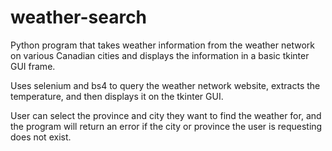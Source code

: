 # weather-search
Python program that takes weather information from the weather network on various Canadian cities and displays the information in a basic tkinter GUI frame.

Uses selenium and bs4 to query the weather network website, extracts the temperature, and then displays it on the tkinter GUI.

User can select the province and city they want to find the weather for, and the program will return an error if the city or province the user is requesting does not exist.
